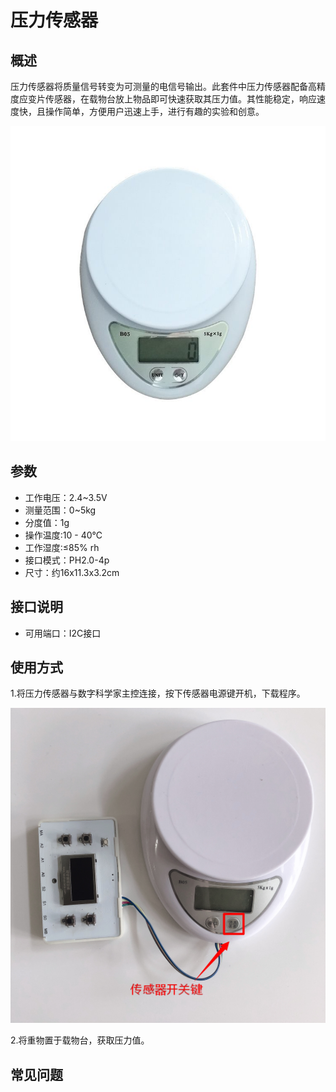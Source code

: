 # 压力传感器

## 概述

压力传感器将质量信号转变为可测量的电信号输出。此套件中压力传感器配备高精度应变片传感器，在载物台放上物品即可快速获取其压力值。其性能稳定，响应速度快，且操作简单，方便用户迅速上手，进行有趣的实验和创意。

![](../../.gitbook/assets/shuyali-1.jpg)

## 参数

* 工作电压：2.4~3.5V
* 测量范围：0~5kg
* 分度值：1g
* 操作温度:10 - 40℃
* 工作湿度:≤85% rh
* 接口模式：PH2.0-4p
* 尺寸：约16x11.3x3.2cm

## 接口说明

* 可用端口：I2C接口

## 使用方式

1.将压力传感器与数字科学家主控连接，按下传感器电源键开机，下载程序。

![](../../.gitbook/assets/shuyali-2.JPG)

2.将重物置于载物台，获取压力值。

## 常见问题


